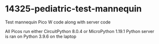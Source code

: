 # 14325-pediatric-test-mannequin
Test mannequin Pico W code along with server code

All Picos run either CircuitPython 8.0.4 or MicroPython 1.19.1
Python server is ran on Python 3.9.6 on the laptop
